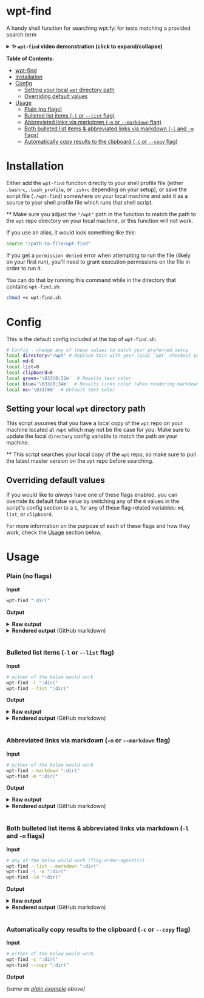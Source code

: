 # wpt-find
A handy shell function for searching wpt.fyi for tests matching a provided search term

<details><summary><b>✨ <code>wpt-find</code> video demonstration (click to expand/collapse)</b></summary><br />

https://github.com/brandonmcconnell/wpt-find/assets/5913254/b433159c-d357-46bf-bc37-1c924bb2c813

</details>

**Table of Contents:**

- [wpt-find](#wpt-find)
- [Installation](#installation)
- [Config](#config)
  - [Setting your local `wpt` directory path](#setting-your-local-wpt-directory-path)
  - [Overriding default values](#overriding-default-values)
- [Usage](#usage)
    - [Plain (no flags)](#plain-no-flags)
    - [Bulleted list items (`-l` or `--list` flag)](#bulleted-list-items--l-or---list-flag)
    - [Abbreviated links via markdown (`-m` or `--markdown` flag)](#abbreviated-links-via-markdown--m-or---markdown-flag)
    - [Both bulleted list items \& abbreviated links via markdown (`-l` and `-m` flags)](#both-bulleted-list-items--abbreviated-links-via-markdown--l-and--m-flags)
    - [Automatically copy results to the clipboard (`-c` or `--copy` flag)](#automatically-copy-results-to-the-clipboard--c-or---copy-flag)


# Installation

Either add the `wpt-find` function directly to your shell profile file (either `.bashrc`, `.bash_profile`, or `.zshrc` depending on your setup), or save the script file (`./wpt-find`) somewhere on your local machine and add it as a source to your shell profile file which runs that shell script.

** Make sure you adjust the `"/wpt"` path in the function to match the path to the `wpt` repo directory on your local machine, or this function will not work.

If you use an alias, it would look something like this:

```bash
source "/path-to-file/wpt-find"
```

If you get a `permission denied` error when attempting to run the file (likely on your first run), you'll need to grant execution permissions on the file in order to run it.

You can do that by running this command while in the directory that contains `wpt-find.sh`:

```bash
chmod +x wpt-find.sh
```

# Config

This is the default config included at the top of `wpt-find.sh`:

```bash
# Config - change any of these values to match your preferred setup
local directory="/wpt" # Replace this with your local `wpt` checkout path
local md=0
local list=0
local clipboard=0
local green='\033[0;32m'  # Results text color
local blue='\033[0;34m'  # Results links color (when rendering markdown)
local nc='\033[0m'  # Default text color
```

## Setting your local `wpt` directory path

This script assumes that you have a local copy of the `wpt` repo on your machine located at `/wpt` which may not be the case for you. Make sure to update the local `directory` config variable to match the path on your machine.

** This script searches your local copy of the `wpt` repo, so make sure to pull the latest master version on the `wpt` repo before searching.

## Overriding default values

If you would like to _always_ have one of these flags enabled, you can override its default false value by switching any of the `0` values in the script's config section to a `1`, for any of these flag-related variables: `md`, `list`, or `clipboard`.

For more information on the purpose of each of these flags and how they work, check the [Usage](#usage) section below.

# Usage

### Plain (no flags)

**Input**

```bash
wpt-find ":dir("
```

**Output**

<details><summary><strong>Raw output</strong></summary><br /><pre>
https://wpt.fyi/css/css-scoping/shadow-directionality-002.tentative.html
https://wpt.fyi/css/css-scoping/shadow-directionality-001.tentative.html
https://wpt.fyi/css/selectors/dir-selector-ltr-003.html
https://wpt.fyi/css/selectors/dir-style-03a.html
https://wpt.fyi/css/selectors/dir-selector-auto.html
https://wpt.fyi/css/selectors/dir-style-01a.html
https://wpt.fyi/css/selectors/dir-selector-ltr-002.html
https://wpt.fyi/css/selectors/dir-selector-auto-direction-change-001.html
https://wpt.fyi/css/selectors/dir-style-02a.html
https://wpt.fyi/css/selectors/dir-selector-change-001.html
https://wpt.fyi/css/selectors/dir-style-02b.html
https://wpt.fyi/css/selectors/dir-selector-querySelector.html
https://wpt.fyi/css/selectors/dir-selector-change-002.html
https://wpt.fyi/css/selectors/dir-selector-white-space-001.html
https://wpt.fyi/css/selectors/dir-selector-change-003.html
https://wpt.fyi/css/selectors/dir-style-01b.html
https://wpt.fyi/css/selectors/dir-selector-ltr-001.html
https://wpt.fyi/css/selectors/dir-style-04.html
https://wpt.fyi/css/selectors/dir-style-03b.html
https://wpt.fyi/css/selectors/dir-selector-change-004.html
https://wpt.fyi/css/selectors/dir-selector-rtl-001.html
https://wpt.fyi/css/css-pseudo/dir-pseudo-on-input-element.html
https://wpt.fyi/css/css-pseudo/dir-pseudo-on-bdi-element.html
https://wpt.fyi/html/semantics/selectors/pseudo-classes/dir01.html
https://wpt.fyi/html/semantics/selectors/pseudo-classes/dir-html-input-dynamic-text.html
https://wpt.fyi/html/semantics/selectors/pseudo-classes/dir.html
https://wpt.fyi/shadow-dom/directionality-002.tentative.html
</pre></details>

<details><summary><strong>Rendered output</strong> (GitHub markdown)</summary><br />
<a href="https://wpt.fyi/css/css-scoping/shadow-directionality-002.tentative.html">https://wpt.fyi/css/css-scoping/shadow-directionality-002.tentative.html</a><br />
<a href="https://wpt.fyi/css/css-scoping/shadow-directionality-001.tentative.html">https://wpt.fyi/css/css-scoping/shadow-directionality-001.tentative.html</a><br />
<a href="https://wpt.fyi/css/selectors/dir-selector-ltr-003.html">https://wpt.fyi/css/selectors/dir-selector-ltr-003.html</a><br />
<a href="https://wpt.fyi/css/selectors/dir-style-03a.html">https://wpt.fyi/css/selectors/dir-style-03a.html</a><br />
<a href="https://wpt.fyi/css/selectors/dir-selector-auto.html">https://wpt.fyi/css/selectors/dir-selector-auto.html</a><br />
<a href="https://wpt.fyi/css/selectors/dir-style-01a.html">https://wpt.fyi/css/selectors/dir-style-01a.html</a><br />
<a href="https://wpt.fyi/css/selectors/dir-selector-ltr-002.html">https://wpt.fyi/css/selectors/dir-selector-ltr-002.html</a><br />
<a href="https://wpt.fyi/css/selectors/dir-selector-auto-direction-change-001.html">https://wpt.fyi/css/selectors/dir-selector-auto-direction-change-001.html</a><br />
<a href="https://wpt.fyi/css/selectors/dir-style-02a.html">https://wpt.fyi/css/selectors/dir-style-02a.html</a><br />
<a href="https://wpt.fyi/css/selectors/dir-selector-change-001.html">https://wpt.fyi/css/selectors/dir-selector-change-001.html</a><br />
<a href="https://wpt.fyi/css/selectors/dir-style-02b.html">https://wpt.fyi/css/selectors/dir-style-02b.html</a><br />
<a href="https://wpt.fyi/css/selectors/dir-selector-querySelector.html">https://wpt.fyi/css/selectors/dir-selector-querySelector.html</a><br />
<a href="https://wpt.fyi/css/selectors/dir-selector-change-002.html">https://wpt.fyi/css/selectors/dir-selector-change-002.html</a><br />
<a href="https://wpt.fyi/css/selectors/dir-selector-white-space-001.html">https://wpt.fyi/css/selectors/dir-selector-white-space-001.html</a><br />
<a href="https://wpt.fyi/css/selectors/dir-selector-change-003.html">https://wpt.fyi/css/selectors/dir-selector-change-003.html</a><br />
<a href="https://wpt.fyi/css/selectors/dir-style-01b.html">https://wpt.fyi/css/selectors/dir-style-01b.html</a><br />
<a href="https://wpt.fyi/css/selectors/dir-selector-ltr-001.html">https://wpt.fyi/css/selectors/dir-selector-ltr-001.html</a><br />
<a href="https://wpt.fyi/css/selectors/dir-style-04.html">https://wpt.fyi/css/selectors/dir-style-04.html</a><br />
<a href="https://wpt.fyi/css/selectors/dir-style-03b.html">https://wpt.fyi/css/selectors/dir-style-03b.html</a><br />
<a href="https://wpt.fyi/css/selectors/dir-selector-change-004.html">https://wpt.fyi/css/selectors/dir-selector-change-004.html</a><br />
<a href="https://wpt.fyi/css/selectors/dir-selector-rtl-001.html">https://wpt.fyi/css/selectors/dir-selector-rtl-001.html</a><br />
<a href="https://wpt.fyi/css/css-pseudo/dir-pseudo-on-input-element.html">https://wpt.fyi/css/css-pseudo/dir-pseudo-on-input-element.html</a><br />
<a href="https://wpt.fyi/css/css-pseudo/dir-pseudo-on-bdi-element.html">https://wpt.fyi/css/css-pseudo/dir-pseudo-on-bdi-element.html</a><br />
<a href="https://wpt.fyi/html/semantics/selectors/pseudo-classes/dir01.html">https://wpt.fyi/html/semantics/selectors/pseudo-classes/dir01.html</a><br />
<a href="https://wpt.fyi/html/semantics/selectors/pseudo-classes/dir-html-input-dynamic-text.html">https://wpt.fyi/html/semantics/selectors/pseudo-classes/dir-html-input-dynamic-text.html</a><br />
<a href="https://wpt.fyi/html/semantics/selectors/pseudo-classes/dir.html">https://wpt.fyi/html/semantics/selectors/pseudo-classes/dir.html</a><br />
<a href="https://wpt.fyi/shadow-dom/directionality-002.tentative.html">https://wpt.fyi/shadow-dom/directionality-002.tentative.html</a>
</details>

<br />

### Bulleted list items (`-l` or `--list` flag)

**Input**

```bash
# either of the below would work
wpt-find -l ":dir("
wpt-find --list ":dir("
```

**Output**

<details><summary><strong>Raw output</strong></summary><br /><pre>
- https://wpt.fyi/css/css-scoping/shadow-directionality-002.tentative.html
- https://wpt.fyi/css/css-scoping/shadow-directionality-001.tentative.html
- https://wpt.fyi/css/selectors/dir-selector-ltr-003.html
- https://wpt.fyi/css/selectors/dir-style-03a.html
- https://wpt.fyi/css/selectors/dir-selector-auto.html
- https://wpt.fyi/css/selectors/dir-style-01a.html
- https://wpt.fyi/css/selectors/dir-selector-ltr-002.html
- https://wpt.fyi/css/selectors/dir-selector-auto-direction-change-001.html
- https://wpt.fyi/css/selectors/dir-style-02a.html
- https://wpt.fyi/css/selectors/dir-selector-change-001.html
- https://wpt.fyi/css/selectors/dir-style-02b.html
- https://wpt.fyi/css/selectors/dir-selector-querySelector.html
- https://wpt.fyi/css/selectors/dir-selector-change-002.html
- https://wpt.fyi/css/selectors/dir-selector-white-space-001.html
- https://wpt.fyi/css/selectors/dir-selector-change-003.html
- https://wpt.fyi/css/selectors/dir-style-01b.html
- https://wpt.fyi/css/selectors/dir-selector-ltr-001.html
- https://wpt.fyi/css/selectors/dir-style-04.html
- https://wpt.fyi/css/selectors/dir-style-03b.html
- https://wpt.fyi/css/selectors/dir-selector-change-004.html
- https://wpt.fyi/css/selectors/dir-selector-rtl-001.html
- https://wpt.fyi/css/css-pseudo/dir-pseudo-on-input-element.html
- https://wpt.fyi/css/css-pseudo/dir-pseudo-on-bdi-element.html
- https://wpt.fyi/html/semantics/selectors/pseudo-classes/dir01.html
- https://wpt.fyi/html/semantics/selectors/pseudo-classes/dir-html-input-dynamic-text.html
- https://wpt.fyi/html/semantics/selectors/pseudo-classes/dir.html
- https://wpt.fyi/shadow-dom/directionality-002.tentative.html
</pre></details>

<details><summary><strong>Rendered output</strong> (GitHub markdown)</summary><br /><ul>
<li><a href="https://wpt.fyi/css/css-scoping/shadow-directionality-002.tentative.html">https://wpt.fyi/css/css-scoping/shadow-directionality-002.tentative.html</a></li>
<li><a href="https://wpt.fyi/css/css-scoping/shadow-directionality-001.tentative.html">https://wpt.fyi/css/css-scoping/shadow-directionality-001.tentative.html</a></li>
<li><a href="https://wpt.fyi/css/selectors/dir-selector-ltr-003.html">https://wpt.fyi/css/selectors/dir-selector-ltr-003.html</a></li>
<li><a href="https://wpt.fyi/css/selectors/dir-style-03a.html">https://wpt.fyi/css/selectors/dir-style-03a.html</a></li>
<li><a href="https://wpt.fyi/css/selectors/dir-selector-auto.html">https://wpt.fyi/css/selectors/dir-selector-auto.html</a></li>
<li><a href="https://wpt.fyi/css/selectors/dir-style-01a.html">https://wpt.fyi/css/selectors/dir-style-01a.html</a></li>
<li><a href="https://wpt.fyi/css/selectors/dir-selector-ltr-002.html">https://wpt.fyi/css/selectors/dir-selector-ltr-002.html</a></li>
<li><a href="https://wpt.fyi/css/selectors/dir-selector-auto-direction-change-001.html">https://wpt.fyi/css/selectors/dir-selector-auto-direction-change-001.html</a></li>
<li><a href="https://wpt.fyi/css/selectors/dir-style-02a.html">https://wpt.fyi/css/selectors/dir-style-02a.html</a></li>
<li><a href="https://wpt.fyi/css/selectors/dir-selector-change-001.html">https://wpt.fyi/css/selectors/dir-selector-change-001.html</a></li>
<li><a href="https://wpt.fyi/css/selectors/dir-style-02b.html">https://wpt.fyi/css/selectors/dir-style-02b.html</a></li>
<li><a href="https://wpt.fyi/css/selectors/dir-selector-querySelector.html">https://wpt.fyi/css/selectors/dir-selector-querySelector.html</a></li>
<li><a href="https://wpt.fyi/css/selectors/dir-selector-change-002.html">https://wpt.fyi/css/selectors/dir-selector-change-002.html</a></li>
<li><a href="https://wpt.fyi/css/selectors/dir-selector-white-space-001.html">https://wpt.fyi/css/selectors/dir-selector-white-space-001.html</a></li>
<li><a href="https://wpt.fyi/css/selectors/dir-selector-change-003.html">https://wpt.fyi/css/selectors/dir-selector-change-003.html</a></li>
<li><a href="https://wpt.fyi/css/selectors/dir-style-01b.html">https://wpt.fyi/css/selectors/dir-style-01b.html</a></li>
<li><a href="https://wpt.fyi/css/selectors/dir-selector-ltr-001.html">https://wpt.fyi/css/selectors/dir-selector-ltr-001.html</a></li>
<li><a href="https://wpt.fyi/css/selectors/dir-style-04.html">https://wpt.fyi/css/selectors/dir-style-04.html</a></li>
<li><a href="https://wpt.fyi/css/selectors/dir-style-03b.html">https://wpt.fyi/css/selectors/dir-style-03b.html</a></li>
<li><a href="https://wpt.fyi/css/selectors/dir-selector-change-004.html">https://wpt.fyi/css/selectors/dir-selector-change-004.html</a></li>
<li><a href="https://wpt.fyi/css/selectors/dir-selector-rtl-001.html">https://wpt.fyi/css/selectors/dir-selector-rtl-001.html</a></li>
<li><a href="https://wpt.fyi/css/css-pseudo/dir-pseudo-on-input-element.html">https://wpt.fyi/css/css-pseudo/dir-pseudo-on-input-element.html</a></li>
<li><a href="https://wpt.fyi/css/css-pseudo/dir-pseudo-on-bdi-element.html">https://wpt.fyi/css/css-pseudo/dir-pseudo-on-bdi-element.html</a></li>
<li><a href="https://wpt.fyi/html/semantics/selectors/pseudo-classes/dir01.html">https://wpt.fyi/html/semantics/selectors/pseudo-classes/dir01.html</a></li>
<li><a href="https://wpt.fyi/html/semantics/selectors/pseudo-classes/dir-html-input-dynamic-text.html">https://wpt.fyi/html/semantics/selectors/pseudo-classes/dir-html-input-dynamic-text.html</a></li>
<li><a href="https://wpt.fyi/html/semantics/selectors/pseudo-classes/dir.html">https://wpt.fyi/html/semantics/selectors/pseudo-classes/dir.html</a></li>
<li><a href="https://wpt.fyi/shadow-dom/directionality-002.tentative.html">https://wpt.fyi/shadow-dom/directionality-002.tentative.html</a></li>
</ul></details>

<br />

### Abbreviated links via markdown (`-m` or `--markdown` flag)

**Input**

```bash
# either of the below would work
wpt-find --markdown ":dir("
wpt-find -m ":dir("
```

**Output**

<details><summary><strong>Raw output</strong></summary><br /><pre>
[/css/css-scoping/shadow-directionality-002.tentative.html](https://wpt.fyi/css/css-scoping/shadow-directionality-002.tentative.html)
[/css/css-scoping/shadow-directionality-001.tentative.html](https://wpt.fyi/css/css-scoping/shadow-directionality-001.tentative.html)
[/css/selectors/dir-selector-ltr-003.html](https://wpt.fyi/css/selectors/dir-selector-ltr-003.html)
[/css/selectors/dir-style-03a.html](https://wpt.fyi/css/selectors/dir-style-03a.html)
[/css/selectors/dir-selector-auto.html](https://wpt.fyi/css/selectors/dir-selector-auto.html)
[/css/selectors/dir-style-01a.html](https://wpt.fyi/css/selectors/dir-style-01a.html)
[/css/selectors/dir-selector-ltr-002.html](https://wpt.fyi/css/selectors/dir-selector-ltr-002.html)
[/css/selectors/dir-selector-auto-direction-change-001.html](https://wpt.fyi/css/selectors/dir-selector-auto-direction-change-001.html)
[/css/selectors/dir-style-02a.html](https://wpt.fyi/css/selectors/dir-style-02a.html)
[/css/selectors/dir-selector-change-001.html](https://wpt.fyi/css/selectors/dir-selector-change-001.html)
[/css/selectors/dir-style-02b.html](https://wpt.fyi/css/selectors/dir-style-02b.html)
[/css/selectors/dir-selector-querySelector.html](https://wpt.fyi/css/selectors/dir-selector-querySelector.html)
[/css/selectors/dir-selector-change-002.html](https://wpt.fyi/css/selectors/dir-selector-change-002.html)
[/css/selectors/dir-selector-white-space-001.html](https://wpt.fyi/css/selectors/dir-selector-white-space-001.html)
[/css/selectors/dir-selector-change-003.html](https://wpt.fyi/css/selectors/dir-selector-change-003.html)
[/css/selectors/dir-style-01b.html](https://wpt.fyi/css/selectors/dir-style-01b.html)
[/css/selectors/dir-selector-ltr-001.html](https://wpt.fyi/css/selectors/dir-selector-ltr-001.html)
[/css/selectors/dir-style-04.html](https://wpt.fyi/css/selectors/dir-style-04.html)
[/css/selectors/dir-style-03b.html](https://wpt.fyi/css/selectors/dir-style-03b.html)
[/css/selectors/dir-selector-change-004.html](https://wpt.fyi/css/selectors/dir-selector-change-004.html)
[/css/selectors/dir-selector-rtl-001.html](https://wpt.fyi/css/selectors/dir-selector-rtl-001.html)
[/css/css-pseudo/dir-pseudo-on-input-element.html](https://wpt.fyi/css/css-pseudo/dir-pseudo-on-input-element.html)
[/css/css-pseudo/dir-pseudo-on-bdi-element.html](https://wpt.fyi/css/css-pseudo/dir-pseudo-on-bdi-element.html)
[/html/semantics/selectors/pseudo-classes/dir01.html](https://wpt.fyi/html/semantics/selectors/pseudo-classes/dir01.html)
[/html/semantics/selectors/pseudo-classes/dir-html-input-dynamic-text.html](https://wpt.fyi/html/semantics/selectors/pseudo-classes/dir-html-input-dynamic-text.html)
[/html/semantics/selectors/pseudo-classes/dir.html](https://wpt.fyi/html/semantics/selectors/pseudo-classes/dir.html)
[/shadow-dom/directionality-002.tentative.html](https://wpt.fyi/shadow-dom/directionality-002.tentative.html)
</pre></details>

<details><summary><strong>Rendered output</strong> (GitHub markdown)</summary><br />
<a href="https://wpt.fyi/css/css-scoping/shadow-directionality-002.tentative.html)">/css/css-scoping/shadow-directionality-002.tentative.html</a><br />
<a href="https://wpt.fyi/css/css-scoping/shadow-directionality-001.tentative.html)">/css/css-scoping/shadow-directionality-001.tentative.html</a><br />
<a href="https://wpt.fyi/css/selectors/dir-selector-ltr-003.html)">/css/selectors/dir-selector-ltr-003.html</a><br />
<a href="https://wpt.fyi/css/selectors/dir-style-03a.html)">/css/selectors/dir-style-03a.html</a><br />
<a href="https://wpt.fyi/css/selectors/dir-selector-auto.html)">/css/selectors/dir-selector-auto.html</a><br />
<a href="https://wpt.fyi/css/selectors/dir-style-01a.html)">/css/selectors/dir-style-01a.html</a><br />
<a href="https://wpt.fyi/css/selectors/dir-selector-ltr-002.html)">/css/selectors/dir-selector-ltr-002.html</a><br />
<a href="https://wpt.fyi/css/selectors/dir-selector-auto-direction-change-001.html)">/css/selectors/dir-selector-auto-direction-change-001.html</a><br />
<a href="https://wpt.fyi/css/selectors/dir-style-02a.html)">/css/selectors/dir-style-02a.html</a><br />
<a href="https://wpt.fyi/css/selectors/dir-selector-change-001.html)">/css/selectors/dir-selector-change-001.html</a><br />
<a href="https://wpt.fyi/css/selectors/dir-style-02b.html)">/css/selectors/dir-style-02b.html</a><br />
<a href="https://wpt.fyi/css/selectors/dir-selector-querySelector.html)">/css/selectors/dir-selector-querySelector.html</a><br />
<a href="https://wpt.fyi/css/selectors/dir-selector-change-002.html)">/css/selectors/dir-selector-change-002.html</a><br />
<a href="https://wpt.fyi/css/selectors/dir-selector-white-space-001.html)">/css/selectors/dir-selector-white-space-001.html</a><br />
<a href="https://wpt.fyi/css/selectors/dir-selector-change-003.html)">/css/selectors/dir-selector-change-003.html</a><br />
<a href="https://wpt.fyi/css/selectors/dir-style-01b.html)">/css/selectors/dir-style-01b.html</a><br />
<a href="https://wpt.fyi/css/selectors/dir-selector-ltr-001.html)">/css/selectors/dir-selector-ltr-001.html</a><br />
<a href="https://wpt.fyi/css/selectors/dir-style-04.html)">/css/selectors/dir-style-04.html</a><br />
<a href="https://wpt.fyi/css/selectors/dir-style-03b.html)">/css/selectors/dir-style-03b.html</a><br />
<a href="https://wpt.fyi/css/selectors/dir-selector-change-004.html)">/css/selectors/dir-selector-change-004.html</a><br />
<a href="https://wpt.fyi/css/selectors/dir-selector-rtl-001.html)">/css/selectors/dir-selector-rtl-001.html</a><br />
<a href="https://wpt.fyi/css/css-pseudo/dir-pseudo-on-input-element.html)">/css/css-pseudo/dir-pseudo-on-input-element.html</a><br />
<a href="https://wpt.fyi/css/css-pseudo/dir-pseudo-on-bdi-element.html)">/css/css-pseudo/dir-pseudo-on-bdi-element.html</a><br />
<a href="https://wpt.fyi/html/semantics/selectors/pseudo-classes/dir01.html)">/html/semantics/selectors/pseudo-classes/dir01.html</a><br />
<a href="https://wpt.fyi/html/semantics/selectors/pseudo-classes/dir-html-input-dynamic-text.html)">/html/semantics/selectors/pseudo-classes/dir-html-input-dynamic-text.html</a><br />
<a href="https://wpt.fyi/html/semantics/selectors/pseudo-classes/dir.html)">/html/semantics/selectors/pseudo-classes/dir.html</a><br />
<a href="https://wpt.fyi/shadow-dom/directionality-002.tentative.html)">/shadow-dom/directionality-002.tentative.html</a>
</details>

<br />

### Both bulleted list items & abbreviated links via markdown (`-l` and `-m` flags)

**Input**

```bash
# any of the below would work (flag-order-agnostic)
wpt-find --list --markdown ":dir("
wpt-find -l -m ":dir("
wpt-find -lm ":dir("
```

**Output**

<details><summary><strong>Raw output</strong></summary><br /><pre>
- [/css/css-scoping/shadow-directionality-002.tentative.html](https://wpt.fyi/css/css-scoping/shadow-directionality-002.tentative.html)
- [/css/css-scoping/shadow-directionality-001.tentative.html](https://wpt.fyi/css/css-scoping/shadow-directionality-001.tentative.html)
- [/css/selectors/dir-selector-ltr-003.html](https://wpt.fyi/css/selectors/dir-selector-ltr-003.html)
- [/css/selectors/dir-style-03a.html](https://wpt.fyi/css/selectors/dir-style-03a.html)
- [/css/selectors/dir-selector-auto.html](https://wpt.fyi/css/selectors/dir-selector-auto.html)
- [/css/selectors/dir-style-01a.html](https://wpt.fyi/css/selectors/dir-style-01a.html)
- [/css/selectors/dir-selector-ltr-002.html](https://wpt.fyi/css/selectors/dir-selector-ltr-002.html)
- [/css/selectors/dir-selector-auto-direction-change-001.html](https://wpt.fyi/css/selectors/dir-selector-auto-direction-change-001.html)
- [/css/selectors/dir-style-02a.html](https://wpt.fyi/css/selectors/dir-style-02a.html)
- [/css/selectors/dir-selector-change-001.html](https://wpt.fyi/css/selectors/dir-selector-change-001.html)
- [/css/selectors/dir-style-02b.html](https://wpt.fyi/css/selectors/dir-style-02b.html)
- [/css/selectors/dir-selector-querySelector.html](https://wpt.fyi/css/selectors/dir-selector-querySelector.html)
- [/css/selectors/dir-selector-change-002.html](https://wpt.fyi/css/selectors/dir-selector-change-002.html)
- [/css/selectors/dir-selector-white-space-001.html](https://wpt.fyi/css/selectors/dir-selector-white-space-001.html)
- [/css/selectors/dir-selector-change-003.html](https://wpt.fyi/css/selectors/dir-selector-change-003.html)
- [/css/selectors/dir-style-01b.html](https://wpt.fyi/css/selectors/dir-style-01b.html)
- [/css/selectors/dir-selector-ltr-001.html](https://wpt.fyi/css/selectors/dir-selector-ltr-001.html)
- [/css/selectors/dir-style-04.html](https://wpt.fyi/css/selectors/dir-style-04.html)
- [/css/selectors/dir-style-03b.html](https://wpt.fyi/css/selectors/dir-style-03b.html)
- [/css/selectors/dir-selector-change-004.html](https://wpt.fyi/css/selectors/dir-selector-change-004.html)
- [/css/selectors/dir-selector-rtl-001.html](https://wpt.fyi/css/selectors/dir-selector-rtl-001.html)
- [/css/css-pseudo/dir-pseudo-on-input-element.html](https://wpt.fyi/css/css-pseudo/dir-pseudo-on-input-element.html)
- [/css/css-pseudo/dir-pseudo-on-bdi-element.html](https://wpt.fyi/css/css-pseudo/dir-pseudo-on-bdi-element.html)
- [/html/semantics/selectors/pseudo-classes/dir01.html](https://wpt.fyi/html/semantics/selectors/pseudo-classes/dir01.html)
- [/html/semantics/selectors/pseudo-classes/dir-html-input-dynamic-text.html](https://wpt.fyi/html/semantics/selectors/pseudo-classes/dir-html-input-dynamic-text.html)
- [/html/semantics/selectors/pseudo-classes/dir.html](https://wpt.fyi/html/semantics/selectors/pseudo-classes/dir.html)
- [/shadow-dom/directionality-002.tentative.html](https://wpt.fyi/shadow-dom/directionality-002.tentative.html)
</pre></details>

<details><summary><strong>Rendered output</strong> (GitHub markdown)</summary><br /><ul>
<li><a href="https://wpt.fyi/css/css-scoping/shadow-directionality-002.tentative.html)">/css/css-scoping/shadow-directionality-002.tentative.html</a></li>
<li><a href="https://wpt.fyi/css/css-scoping/shadow-directionality-001.tentative.html)">/css/css-scoping/shadow-directionality-001.tentative.html</a></li>
<li><a href="https://wpt.fyi/css/selectors/dir-selector-ltr-003.html)">/css/selectors/dir-selector-ltr-003.html</a></li>
<li><a href="https://wpt.fyi/css/selectors/dir-style-03a.html)">/css/selectors/dir-style-03a.html</a></li>
<li><a href="https://wpt.fyi/css/selectors/dir-selector-auto.html)">/css/selectors/dir-selector-auto.html</a></li>
<li><a href="https://wpt.fyi/css/selectors/dir-style-01a.html)">/css/selectors/dir-style-01a.html</a></li>
<li><a href="https://wpt.fyi/css/selectors/dir-selector-ltr-002.html)">/css/selectors/dir-selector-ltr-002.html</a></li>
<li><a href="https://wpt.fyi/css/selectors/dir-selector-auto-direction-change-001.html)">/css/selectors/dir-selector-auto-direction-change-001.html</a></li>
<li><a href="https://wpt.fyi/css/selectors/dir-style-02a.html)">/css/selectors/dir-style-02a.html</a></li>
<li><a href="https://wpt.fyi/css/selectors/dir-selector-change-001.html)">/css/selectors/dir-selector-change-001.html</a></li>
<li><a href="https://wpt.fyi/css/selectors/dir-style-02b.html)">/css/selectors/dir-style-02b.html</a></li>
<li><a href="https://wpt.fyi/css/selectors/dir-selector-querySelector.html)">/css/selectors/dir-selector-querySelector.html</a></li>
<li><a href="https://wpt.fyi/css/selectors/dir-selector-change-002.html)">/css/selectors/dir-selector-change-002.html</a></li>
<li><a href="https://wpt.fyi/css/selectors/dir-selector-white-space-001.html)">/css/selectors/dir-selector-white-space-001.html</a></li>
<li><a href="https://wpt.fyi/css/selectors/dir-selector-change-003.html)">/css/selectors/dir-selector-change-003.html</a></li>
<li><a href="https://wpt.fyi/css/selectors/dir-style-01b.html)">/css/selectors/dir-style-01b.html</a></li>
<li><a href="https://wpt.fyi/css/selectors/dir-selector-ltr-001.html)">/css/selectors/dir-selector-ltr-001.html</a></li>
<li><a href="https://wpt.fyi/css/selectors/dir-style-04.html)">/css/selectors/dir-style-04.html</a></li>
<li><a href="https://wpt.fyi/css/selectors/dir-style-03b.html)">/css/selectors/dir-style-03b.html</a></li>
<li><a href="https://wpt.fyi/css/selectors/dir-selector-change-004.html)">/css/selectors/dir-selector-change-004.html</a></li>
<li><a href="https://wpt.fyi/css/selectors/dir-selector-rtl-001.html)">/css/selectors/dir-selector-rtl-001.html</a></li>
<li><a href="https://wpt.fyi/css/css-pseudo/dir-pseudo-on-input-element.html)">/css/css-pseudo/dir-pseudo-on-input-element.html</a></li>
<li><a href="https://wpt.fyi/css/css-pseudo/dir-pseudo-on-bdi-element.html)">/css/css-pseudo/dir-pseudo-on-bdi-element.html</a></li>
<li><a href="https://wpt.fyi/html/semantics/selectors/pseudo-classes/dir01.html)">/html/semantics/selectors/pseudo-classes/dir01.html</a></li>
<li><a href="https://wpt.fyi/html/semantics/selectors/pseudo-classes/dir-html-input-dynamic-text.html)">/html/semantics/selectors/pseudo-classes/dir-html-input-dynamic-text.html</a></li>
<li><a href="https://wpt.fyi/html/semantics/selectors/pseudo-classes/dir.html)">/html/semantics/selectors/pseudo-classes/dir.html</a></li>
<li><a href="https://wpt.fyi/shadow-dom/directionality-002.tentative.html)">/shadow-dom/directionality-002.tentative.html</a></li>
</ul></details>

<br />

### Automatically copy results to the clipboard (`-c` or `--copy` flag)

**Input**

```bash
# either of the below would work
wpt-find -c ":dir("
wpt-find --copy ":dir("
```

**Output**

_(same as [plain example](#plain-no-flags) above)_
